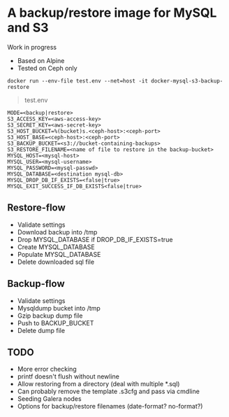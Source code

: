 # A backup/restore image for MySQL and S3

Work in progress

* Based on Alpine
* Tested on Ceph only

````
docker run --env-file test.env --net=host -it docker-mysql-s3-backup-restore
````

> test.env
````
MODE=<backup|restore>
S3_ACCESS_KEY=<aws-access-key>                           
S3_SECRET_KEY=<aws-secret-key>
S3_HOST_BUCKET=%(bucket)s.<ceph-host>:<ceph-port>
S3_HOST_BASE=<ceph-host>:<ceph-port>
S3_BACKUP_BUCKET=<s3://bucket-containing-backups>
S3_RESTORE_FILENAME=<name of file to restore in the backup-bucket>
MYSQL_HOST=<mysql-host>
MYSQL_USER=<mysql-username>
MYSQL_PASSWORD=<mysql-passwd>
MYSQL_DATABASE=<destination mysql-db>
MYSQL_DROP_DB_IF_EXISTS=<false|true>
MYSQL_EXIT_SUCCESS_IF_DB_EXISTS<false|true>
````
## Restore-flow

* Validate settings
* Download backup into /tmp
* Drop MYSQL_DATABASE if DROP_DB_IF_EXISTS=true
* Create MYSQL_DATABASE
* Populate MYSQL_DATABASE
* Delete downloaded sql file

## Backup-flow

* Validate settings
* Mysqldump bucket into /tmp
* Gzip backup dump file
* Push to BACKUP_BUCKET
* Delete dump file

## TODO

* More error checking
* printf doesn't flush without newline
* Allow restoring from a directory (deal with multiple *.sql)
* Can probably remove the template .s3cfg and pass via cmdline
* Seeding Galera nodes
* Options for backup/restore filenames (date-format? no-format?)
